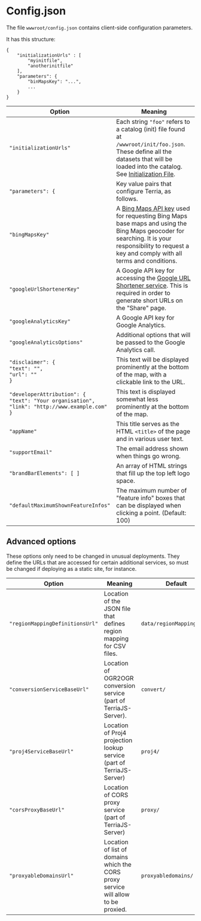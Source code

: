 # Config.json

The file `wwwroot/config.json` contains client-side configuration parameters.

It has this structure:

```
{
    "initializationUrls" : [
        "myinitfile",
        "anotherinitfile"
    ],
    "parameters": {
        "binMapsKey": "...",
        ...
    }
}
```


Option                      | Meaning
----------------------------|--------
`"initializationUrls"`      | Each string `"foo"` refers to a catalog (init) file found at `/wwwroot/init/foo.json`. These define all the datasets that will be loaded into the catalog. See [Initialization File](/Documentation/CatalogManagement/Initialization-File.md). 
`"parameters": {`           | Key value pairs that configure Terria, as follows.
`"bingMapsKey"`             | A [Bing Maps API key](https://msdn.microsoft.com/en-us/library/ff428642.aspx) used for requesting Bing Maps base maps and using the Bing Maps geocoder for searching. It is your responsibility to request a key and comply with all terms and conditions.
`"googleUrlShortenerKey"`   | A Google API key for accessing the [Google URL Shortener service](https://developers.google.com/url-shortener/v1/getting_started#intro). This is required in order to generate short URLs on the "Share" page.
`"googleAnalyticsKey"`      | A Google API key for Google Analytics.
`"googleAnalyticsOptions"`  | Additional options that will be passed to the Google Analytics call.
`"disclaimer": {`<span><br/>`"text": "",`<br/>`"url": ""`<br/>`}`</span> | This text will be displayed prominently at the bottom of the map, with a clickable link to the URL.
`"developerAttribution": {`<span><br/>`"text": "Your organisation",`<br/>`"link": "http://www.example.com"`<br/>`}`<span> | This text is displayed somewhat less prominently at the bottom of the map.
`"appName"`                 | This title serves as the HTML `<title>` of the page and in various user text.
`"supportEmail"`            | The email address shown when things go wrong.
`"brandBarElements": [ ]`   | An array of HTML strings that fill up the top left logo space.
`"defaultMaximumShownFeatureInfos"` | The maximum number of "feature info" boxes that can be displayed when clicking a point. (Default: 100)


## Advanced options

These options only need to be changed in unusual deployments. They define the URLs that are accessed for certain additional services, so must be changed if deploying as a static site, for instance.

Option                      | Meaning | Default
----------------------------|---------|---------
`"regionMappingDefinitionsUrl"` | Location of the JSON file that defines region mapping for CSV files. |`data/regionMapping.json`
`"conversionServiceBaseUrl"`    | Location of OGR2OGR conversion service (part of TerriaJS-Server). | `convert/`
`"proj4ServiceBaseUrl"`         | Location of Proj4 projection lookup service (part of TerriaJS-Server) | `proj4/`
`"corsProxyBaseUrl"`            | Location of CORS proxy service (part of TerriaJS-Server)| `proxy/`
`"proxyableDomainsUrl"`         | Location of list of domains which the CORS proxy service will allow to be proxied. | `proxyabledomains/`

